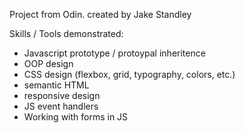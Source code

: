 Project from Odin.
created by Jake Standley

Skills / Tools demonstrated:
  - Javascript prototype / protoypal inheritence
  - OOP design
  - CSS design (flexbox, grid, typography, colors, etc.)
  - semantic HTML
  - responsive design
  - JS event handlers
  - Working with forms in JS
